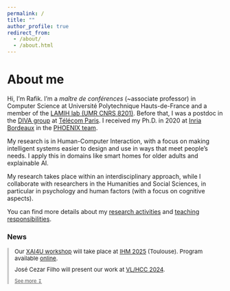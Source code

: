 ```yaml
---
permalink: /
title: ""
author_profile: true
redirect_from:
  - /about/
  - /about.html
---
```


About me
======

Hi, I’m Rafik. I’m a *maître de conférences* (~associate professor) in Computer Science at Université Polytechnique Hauts-de-France and a member of the [LAMIH lab (UMR CNRS 8201)](https://www.uphf.fr/lamih). Before that, I was a postdoc in the [DIVA group](https://diva.telecom-paristech.fr/) at [Télécom Paris](https://www.telecom-paris.fr/). I received my Ph.D. in 2020 at [Inria Bordeaux](https://www.inria.fr/fr/centre-inria-universite-bordeaux) in the [PHOENIX team](http://phoenix.inria.fr/).

My research is in Human-Computer Interaction, with a focus on making intelligent systems easier to design and use in ways that meet people’s needs. I apply this in domains like smart homes for older adults and explainable AI.<!--to help non-expert users understand complex systems.-->

My research takes place within an interdisciplinary approach, while I collaborate with researchers in the Humanities and Social Sciences, in particular in psychology and human factors (with a focus on cognitive aspects).

You can find more details about my [research activities](/research/) and [teaching responsibilities](/teaching/).

### News

<div id="news-box" style="margin-top: 1em; border-left: 4px solid #ccc; padding-left: 1em; font-size: 0.95em;">
  <ul id="news-list" style="list-style: none; padding-left: 0; margin: 0;">
    <li style="margin-bottom: 0.7em;">
      Our <a href="https://sites.google.com/view/xai4u-ihm25/" target="_blank">XAI4U workshop</a> will take place at 
  <a href="https://sites.google.com/view/xai4u-ihm25/accueil?authuser=0#h.qumg02b5km57" target="_blank">IHM 2025</a> (Toulouse). Program available <a href="https://sites.google.com/view/xai4u-ihm25/" target="_blank">online</a>. 
    </li>
    <li style="margin-bottom: 0.7em;">
      José Cezar Filho will present our work at <a href="https://conf.researchr.org/home/vlhcc-2024" target="_blank">VL/HCC 2024</a>.
    </li>
    <div id="extra-news" style="overflow: hidden; height: 0; transition: height 0.4s ease;">
      <li style="margin-bottom: 0.7em;">
        Our <a href="https://chi2023.acm.org/" target="_blank">CHI</a> paper received an Honorable Mention (Top 5%).
      </li>
    </div>
  </ul>
  <a id="toggle-news" style="cursor: pointer; font-size: 0.85em; display: inline-block; margin-top: 0.3em; color: #555; text-decoration: underline;">
    See more <span id="chevron">↧</span>
  </a>
</div>

<script>
  document.addEventListener('DOMContentLoaded', () => {
    const toggleBtn = document.getElementById('toggle-news');
    const extraNews = document.getElementById('extra-news');
    const chevron = document.getElementById('chevron');
    let expanded = false;

    toggleBtn.addEventListener('click', () => {
      expanded = !expanded;
      extraNews.style.height = expanded ? extraNews.scrollHeight + "px" : "0";
      toggleBtn.innerHTML = expanded ? 'See less <span id="chevron">↥</span>' : 'See more <span id="chevron">↧</span>';
    });
  });
</script>













